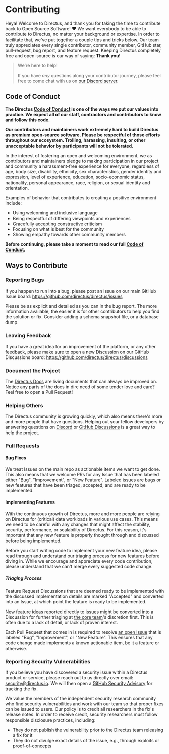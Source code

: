 # Contributing

Heya! Welcome to Directus, and thank you for taking the time to contribute back to Open Source Software! ❤️ We want
everybody to be able to contribute to Directus, no matter your background or expertise. In order to facilitate that,
we've put together a couple tips and tricks below. Our team truly appreciates every single contributor, community
member, GitHub star, pull-request, bug report, and feature request. Keeping Directus completely free and open-source is
our way of saying: **Thank you!**

> We're here to help!
>
> If you have _any_ questions along your contributor journey, please feel free to come chat with us on
> [our Discord server](https://directus.chat).

## Code of Conduct

**The Directus [Code of Conduct](https://github.com/directus/directus/blob/main/code_of_conduct.md) is one of the ways
we put our values into practice. We expect all of our staff, contractors and contributors to know and follow this
code.**

**Our contributors and maintainers work extremely hard to build Directus as premium open-source software. Please be
respectful of those efforts throughout our ecosystem. Trolling, harassing, insulting, or other unacceptable behavior by
participants will not be tolerated.**

In the interest of fostering an open and welcoming environment, we as contributors and maintainers pledge to making
participation in our project and community a harassment-free experience for everyone, regardless of age, body size,
disability, ethnicity, sex characteristics, gender identity and expression, level of experience, education,
socio-economic status, nationality, personal appearance, race, religion, or sexual identity and orientation.

Examples of behavior that contributes to creating a positive environment include:

- Using welcoming and inclusive language
- Being respectful of differing viewpoints and experiences
- Gracefully accepting constructive criticism
- Focusing on what is best for the community
- Showing empathy towards other community members

**Before continuing, please take a moment to read our full
[Code of Conduct](https://github.com/directus/directus/blob/main/code_of_conduct.md).**

## Ways to Contribute

### Reporting Bugs

If you happen to run into a bug, please post an Issue on our main GitHub Issue board:
https://github.com/directus/directus/issues

Please be as explicit and detailed as you can in the bug report. The more information available, the easier it is for
other contributors to help you find the solution or fix. Consider adding a schema snapshot file, or a database dump.

### Leaving Feedback

If you have a great idea for an improvement of the platform, or any other feedback, please make sure to open a new
Discussion on our GitHub Discussions board: https://github.com/directus/directus/discussions

### Document the Project

The [Directus Docs](https://github.com/directus/docs) are living documents that can always be improved on. Notice any
parts of the docs in dire need of some tender love and care? Feel free to open a Pull Request!

### Helping Others

The Directus community is growing quickly, which also means there's more and more people that have questions. Helping
out your fellow developers by answering questions on [Discord](https://directus.chat) or
[GitHub Discussions](https://github.com/directus/directus/discussions/categories/q-a) is a great way to help the
project.

### Pull Requests

#### Bug Fixes

We treat Issues on the main repo as actionable items we want to get done. This also means that we welcome PRs for any
Issue that has been labeled either "Bug", "Improvement", or "New Feature". Labeled issues are bugs or new features that
have been triaged, accepted, and are ready to be implemented.

#### Implementing Features

With the continuous growth of Directus, more and more people are relying on Directus for (critical) data workloads in
various use cases. This means we need to be careful with any changes that might affect the stability, security,
performance, or scalability of Directus. For this reason, it's important that any new feature is properly thought
through and discussed before being implemented.

Before you start writing code to implement your new feature idea, please read through and understand our triaging
process for new features before diving in. While we encourage and appreciate every code contribution, please understand
that we can't merge every suggested code change.

##### Triaging Process

Feature Request Discussions that are deemed ready to be implemented with the discussed implementation details are marked
"Accepted" and converted into an Issue, at which point the feature is ready to be implemented.

New feature ideas reported directly to issues might be converted into a Discussion for further triaging at
[the core team](https://github.com/orgs/directus/people)'s discretion first. This is often due to a lack of detail, or
lack of proven interest.

Each Pull Request that comes in is required to resolve [an open Issue](https://github.com/directus/directus/issues) that
is labeled "Bug", "Improvement", or "New Feature". This ensures that any code change made implements a known actionable
item, be it a feature or otherwise.

### Reporting Security Vulnerabilities

If you believe you have discovered a security issue within a Directus product or service, please reach out to us
directly over email: [security@directus.io](mailto:security@directus.io). We will then open a
[GitHub Security Advisory](https://github.com/directus/directus/security/advisories) for tracking the fix.

We value the members of the independent security research community who find security vulnerabilities and work with our
team so that proper fixes can be issued to users. Our policy is to credit all researchers in the fix's release notes. In
order to receive credit, security researchers must follow responsible disclosure practices, including:

- They do not publish the vulnerability prior to the Directus team releasing a fix for it
- They do not divulge exact details of the issue, e.g., through exploits or proof-of-concepts

